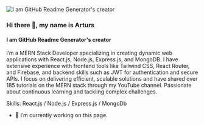 ![I am GitHub Readme Generator's creator](https://res.cloudinary.com/dsh57dvqf/image/upload/v1728385297/Purple_Blue_Modern_Gaming_Youtube_Thumbnail_y2wtzw.png)
### Hi there 👋, my name is Arturs
#### I am GitHub Readme Generator's creator

I’m a MERN Stack Developer specializing in creating dynamic web applications with React.js, Node.js, Express.js, and MongoDB. I have extensive experience with frontend tools like Tailwind CSS, React Router, and Firebase, and backend skills such as JWT for authentication and secure APIs. I focus on delivering efficient, scalable solutions and have shared over 185 tutorials on the MERN stack through my YouTube channel. Passionate about continuous learning and tackling complex challenges.

Skills: React.js / Node.js / Express.js / MongoDb

- 🔭 I’m currently working on this page. 




